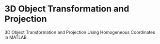 # 3D Object Transformation and Projection
 3D Object Transformation and Projection Using Homogeneous Coordinates in MATLAB
